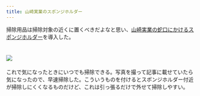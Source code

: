 ```yaml
---
title: 山崎実業のスポンジホルダー
---
```

掃除用品は掃除対象の近くに置くべきだよなと思い、[山崎実業の蛇口にかけるスポンジホルダー](https://www.amazon.co.jp/dp/B07MM4GC6P)を導入した。

![](https://lh6.googleusercontent.com/g_OHuJPaTJetjNQs5Zj2UfSqvOkrip7d5KorLoJ5hqgc_eaobhWTIc4AdbL_megD_OQvU0C4IAhKRReChKQ3n51VAnkH4OyT6HWWe1h0EdvA8HaFd0V02xw0VeBCOP_l8QCwqq6vZ7lKMYKPZUsIK-24vd6Rzxw8hcQXXKaVcRETMbfTqpvFFkNf)
===============================================================================================================================================================================================================================

これで気になったときにいつでも掃除できる。写真を撮って記事に載せていたら気になったので、早速掃除した。こういうものを付けるとスポンジホルダー付近が掃除しにくくなるものだけど、これは引っ張るだけで外せて掃除しやすい。

